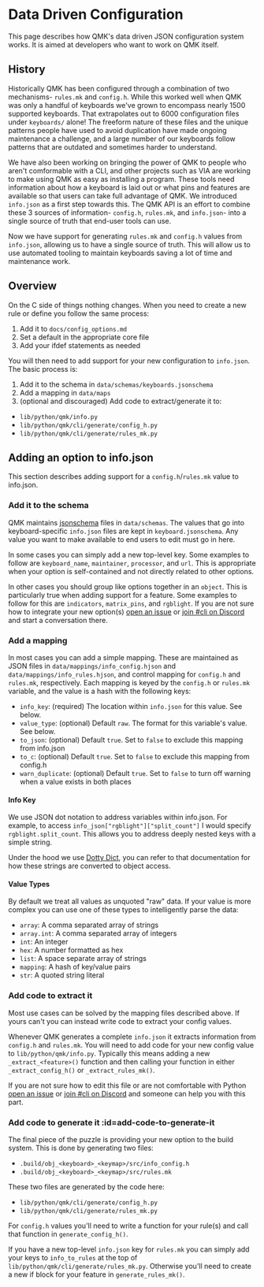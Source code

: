 # Data Driven Configuration

This page describes how QMK's data driven JSON configuration system works. It is aimed at developers who want to work on QMK itself.

## History

Historically QMK has been configured through a combination of two mechanisms- `rules.mk` and `config.h`. While this worked well when QMK was only a handful of keyboards we've grown to encompass nearly 1500 supported keyboards. That extrapolates out to 6000 configuration files under `keyboards/` alone! The freeform nature of these files and the unique patterns people have used to avoid duplication have made ongoing maintenance a challenge, and a large number of our keyboards follow patterns that are outdated and sometimes harder to understand.

We have also been working on bringing the power of QMK to people who aren't comformable with a CLI, and other projects such as VIA are working to make using QMK as easy as installing a program. These tools need information about how a keyboard is laid out or what pins and features are available so that users can take full advantage of QMK. We introduced `info.json` as a first step towards this. The QMK API is an effort to combine these 3 sources of information- `config.h`, `rules.mk`, and `info.json`- into a single source of truth that end-user tools can use.

Now we have support for generating `rules.mk` and `config.h` values from `info.json`, allowing us to have a single source of truth. This will allow us to use automated tooling to maintain keyboards saving a lot of time and maintenance work.

## Overview

On the C side of things nothing changes. When you need to create a new rule or define you follow the same process:

1. Add it to `docs/config_options.md`
1. Set a default in the appropriate core file
1. Add your ifdef statements as needed

You will then need to add support for your new configuration to `info.json`. The basic process is:

1. Add it to the schema in `data/schemas/keyboards.jsonschema`
1. Add a mapping in `data/maps`
1. (optional and discouraged) Add code to extract/generate it to:
  * `lib/python/qmk/info.py`
  * `lib/python/qmk/cli/generate/config_h.py`
  * `lib/python/qmk/cli/generate/rules_mk.py`

## Adding an option to info.json

This section describes adding support for a `config.h`/`rules.mk` value to info.json.

### Add it to the schema

QMK maintains [jsonschema](https://json-schema.org/) files in `data/schemas`. The values that go into keyboard-specific `info.json` files are kept in `keyboard.jsonschema`. Any value you want to make available to end users to edit must go in here.

In some cases you can simply add a new top-level key. Some examples to follow are `keyboard_name`, `maintainer`, `processor`, and `url`. This is appropriate when your option is self-contained and not directly related to other options.

In other cases you should group like options together in an `object`. This is particularly true when adding support for a feature. Some examples to follow for this are `indicators`, `matrix_pins`, and `rgblight`. If you are not sure how to integrate your new option(s) [open an issue](https://github.com/qmk/qmk_firmware/issues/new?assignees=&labels=cli%2C+python&template=other_issues.md&title=) or [join #cli on Discord](https://discord.gg/heQPAgy) and start a conversation there.

### Add a mapping

In most cases you can add a simple mapping. These are maintained as JSON files in `data/mappings/info_config.hjson` and `data/mappings/info_rules.hjson`, and control mapping for `config.h` and `rules.mk`, respectively. Each mapping is keyed by the `config.h` or `rules.mk` variable, and the value is a hash with the following keys:

* `info_key`: (required) The location within `info.json` for this value. See below.
* `value_type`: (optional) Default `raw`. The format for this variable's value. See below.
* `to_json`: (optional) Default `true`. Set to `false` to exclude this mapping from info.json
* `to_c`: (optional) Default `true`. Set to `false` to exclude this mapping from config.h
* `warn_duplicate`: (optional) Default `true`. Set to `false` to turn off warning when a value exists in both places

#### Info Key

We use JSON dot notation to address variables within info.json. For example, to access `info_json["rgblight"]["split_count"]` I would specify `rgblight.split_count`. This allows you to address deeply nested keys with a simple string.

Under the hood we use [Dotty Dict](https://dotty-dict.readthedocs.io/en/latest/), you can refer to that documentation for how these strings are converted to object access.

#### Value Types

By default we treat all values as unquoted "raw" data. If your value is more complex you can use one of these types to intelligently parse the data:

* `array`: A comma separated array of strings
* `array.int`: A comma separated array of integers
* `int`: An integer
* `hex`: A number formatted as hex
* `list`: A space separate array of strings
* `mapping`: A hash of key/value pairs
* `str`: A quoted string literal

### Add code to extract it

Most use cases can be solved by the mapping files described above. If yours can't you can instead write code to extract your config values.

Whenever QMK generates a complete `info.json` it extracts information from `config.h` and `rules.mk`. You will need to add code for your new config value to `lib/python/qmk/info.py`. Typically this means adding a new `_extract_<feature>()` function and then calling your function in either `_extract_config_h()` or `_extract_rules_mk()`.

If you are not sure how to edit this file or are not comfortable with Python [open an issue](https://github.com/qmk/qmk_firmware/issues/new?assignees=&labels=cli%2C+python&template=other_issues.md&title=) or [join #cli on Discord](https://discord.gg/heQPAgy) and someone can help you with this part.

### Add code to generate it :id=add-code-to-generate-it

The final piece of the puzzle is providing your new option to the build system. This is done by generating two files:

* `.build/obj_<keyboard>_<keymap>/src/info_config.h`
* `.build/obj_<keyboard>_<keymap>/src/rules.mk`

These two files are generated by the code here:

* `lib/python/qmk/cli/generate/config_h.py`
* `lib/python/qmk/cli/generate/rules_mk.py`

For `config.h` values you'll need to write a function for your rule(s) and call that function in `generate_config_h()`.

If you have a new top-level `info.json` key for `rules.mk` you can simply add your keys to `info_to_rules` at the top of `lib/python/qmk/cli/generate/rules_mk.py`. Otherwise you'll need to create a new if block for your feature in `generate_rules_mk()`.
